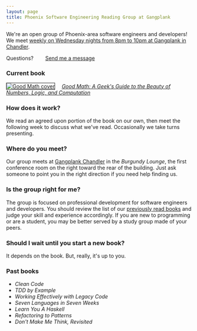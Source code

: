 ```yaml
---
layout: page
title: Phoenix Software Engineering Reading Group at Gangplank
--- 
```

We\'re an open group of Phoenix-area software engineers and developers! We meet [weekly on Wednesday nights from 8pm to 10pm at Gangplank in Chandler](#where). 

Questions? <a href="/contact/" class="btn" style="margin-left: 2em;">Send me a message</a>

### Current book

<span style="margin-right: 1em; border: 1px solid;">[![Good Math cover](http://www.smugmug.com/photos/i-vHNF5rZ/0/Ti/i-vHNF5rZ-Ti.jpg)][2]</span> *[Good Math: A Geek\'s Guide to the Beauty of Numbers, Logic, and Computation][2]*

### How does it work?

We read an agreed upon portion of the book on our own, then meet the following week to discuss what we\'ve read. Occasionally we take turns presenting. <a name="where" /> 

### Where do you meet?

Our group meets at [Gangplank Chandler][3] in the *Burgundy Lounge*, the first conference room on the right toward the rear of the building. Just ask someone to point you in the right direction if you need help finding us. 

### Is the group right for me?

The group is focused on professional development for software engineers and developers. You should review the list of our [previously read books](#past-books) and judge your skill and experience accordingly. If you are new to programming or are a student, you may be better served by a study group made of your peers. 

### Should I wait until you start a new book?

It depends on the book. But, really, it\'s up to you. 

<!-- ### Next book: *???* -->

<a name="past-books" /> 

### Past books

* *Clean Code*
* *TDD by Example*
* *Working Effectively with Legacy Code*
* *Seven Languages in Seven Weeks*
* *Learn You A Haskell*
* *Refactoring to Patterns*
* *Don\'t Make Me Think, Revisited*

<!-- ### Potential Future Books and Topics

* *Good Math*
* *New Turing Omnibus*
* *Continuous Delivery*
* *Ship It!*
* *Growing OO Software Guided by Tests*
<ul>
<li><span style="line-height: 13px;">D3.js</span></li>
<li><em>Continuous Delivery</em></li>
<li><em>Domain Driven Design</em></li>
<li><em>Structure and Interpretation of Computer Programs</em></li>
<li>Tufte</li>
</ul> -->

[1]: https://codeaweso.me/contact/
[2]: https://codeaweso.me/_/goodmath
[3]: http://gangplankhq.com/chandler/
